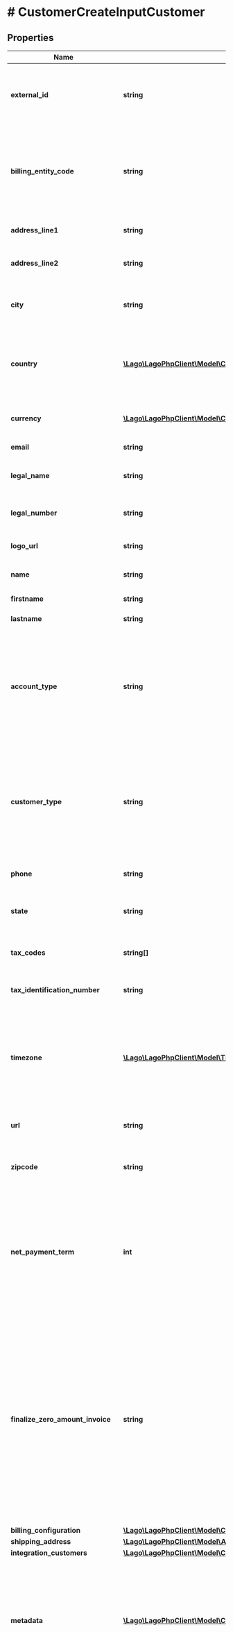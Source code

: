 # # CustomerCreateInputCustomer

## Properties

Name | Type | Description | Notes
------------ | ------------- | ------------- | -------------
**external_id** | **string** | The customer external unique identifier (provided by your own application) |
**billing_entity_code** | **string** | The unique code of the billing entity to associate with the customer. If not provided, the default billing entity will be used. | [optional]
**address_line1** | **string** | The first line of the billing address | [optional]
**address_line2** | **string** | The second line of the billing address | [optional]
**city** | **string** | The city of the customer&#39;s billing address | [optional]
**country** | [**\Lago\LagoPhpClient\Model\CountryOrNull**](CountryOrNull.md) | Country code of the customer&#39;s billing address. Format must be ISO 3166 (alpha-2) | [optional]
**currency** | [**\Lago\LagoPhpClient\Model\CurrencyOrNull**](CurrencyOrNull.md) | Currency of the customer. Format must be ISO 4217 | [optional]
**email** | **string** | The email of the customer | [optional]
**legal_name** | **string** | The legal company name of the customer | [optional]
**legal_number** | **string** | The legal company number of the customer | [optional]
**logo_url** | **string** | The logo URL of the customer | [optional]
**name** | **string** | The full name of the customer | [optional]
**firstname** | **string** | First name of the customer | [optional]
**lastname** | **string** | Last name of the customer | [optional]
**account_type** | **string** | The type of the account. It can have one of the following values: - &#x60;customer&#x60;: the account is a customer, default value. - &#x60;partner&#x60;: the account is a partner. | [optional]
**customer_type** | **string** | The type of the customer. It can have one of the following values: - &#x60;company&#x60;: the customer is a company. - &#x60;individual&#x60;: the customer is an individual. | [optional]
**phone** | **string** | The phone number of the customer | [optional]
**state** | **string** | The state of the customer&#39;s billing address | [optional]
**tax_codes** | **string[]** | List of unique code used to identify the taxes. | [optional]
**tax_identification_number** | **string** | The tax identification number of the customer | [optional]
**timezone** | [**\Lago\LagoPhpClient\Model\TimezoneOrNull**](TimezoneOrNull.md) | The customer&#39;s timezone, used for billing purposes in their local time. Overrides the organization&#39;s timezone | [optional]
**url** | **string** | The custom website URL of the customer | [optional]
**zipcode** | **string** | The zipcode of the customer&#39;s billing address | [optional]
**net_payment_term** | **int** | The net payment term, expressed in days, specifies the duration within which a customer is expected to remit payment after the invoice is finalized. | [optional]
**finalize_zero_amount_invoice** | **string** | Specifies how invoices with a zero total amount should be handled: - &#x60;inherit&#x60;: (Default) Follows the organization-level configuration. - &#x60;finalize&#x60;: Invoices are issued and finalized even if the total amount is zero. - &#x60;skip&#x60;: Invoices with a total amount of zero are not finalized. | [optional]
**billing_configuration** | [**\Lago\LagoPhpClient\Model\CustomerBillingConfiguration**](CustomerBillingConfiguration.md) |  | [optional]
**shipping_address** | [**\Lago\LagoPhpClient\Model\Address**](Address.md) |  | [optional]
**integration_customers** | [**\Lago\LagoPhpClient\Model\CustomerCreateInputCustomerIntegrationCustomersInner[]**](CustomerCreateInputCustomerIntegrationCustomersInner.md) |  | [optional]
**metadata** | [**\Lago\LagoPhpClient\Model\CustomerCreateInputCustomerMetadataInner[]**](CustomerCreateInputCustomerMetadataInner.md) | Set of key-value pairs that you can attach to a customer. This can be useful for storing additional information about the customer in a structured format | [optional]
**skip_invoice_custom_sections** | **bool** | Set to &#x60;true&#x60; to exclude all invoice custom sections from PDF generation for this customer only. False by default | [optional]
**invoice_custom_section_codes** | **string[]** | List of unique codes identifying the invoice custom sections. | [optional]

[[Back to Model list]](../../README.md#models) [[Back to API list]](../../README.md#endpoints) [[Back to README]](../../README.md)
